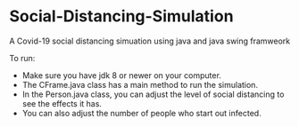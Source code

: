 # Social-Distancing-Simulation
A Covid-19 social distancing simuation using java and java swing framweork

To run:
* Make sure you have jdk 8 or newer on your computer.
* The CFrame.java class has a main method to run the simulation.
* In the Person.java class, you can adjust the level of social distancing to see the effects it has.
* You can also adjust the number of people who start out infected.
